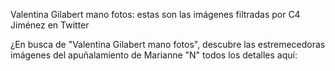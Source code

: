 Valentina Gilabert mano fotos: estas son las imágenes filtradas por C4 Jiménez en Twitter

¿En busca de "Valentina Gilabert mano fotos", descubre las estremecedoras imágenes del apuñalamiento de Marianne "N" todos los detalles aquí:
